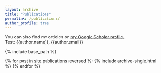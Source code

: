 ```yaml
---
layout: archive
title: "Publications"
permalink: /publications/
author_profile: true
---
```


<!--
{% if author.googlescholar %}
  You can also find my articles on <u><a href="{{author.googlescholar}}">my Google Scholar profile</a>.</u>
{% endif %}
-->
You can also find my articles on <u><a href="{{author.googlescholar}}">my Google Scholar profile</a>.</u>
<br>Test: {{author.name}}, {{author.email}}

{% include base_path %}

{% for post in site.publications reversed %}
  {% include archive-single.html %}
{% endfor %}
